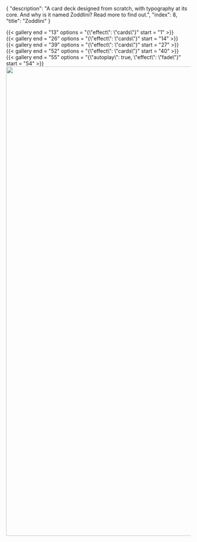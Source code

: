 {
  "description": "A card deck designed from scratch, with typography at its core. And why is it named Zoddlini? Read more to find out.",
  "index": 8,
  "title": "Zoddlini"
}

<div
  w-flex = "~ wrap"
  w-gap = "5"
  w-w = "full">
  <div
    w-w = "full md:gap2">
    {{< gallery end = "13" options = "{\"effect\": \"cards\"}" start = "1" >}}
  </div>
  <div
    w-w = "full md:gap2">
    {{< gallery end = "26" options = "{\"effect\": \"cards\"}" start = "14" >}}
  </div>
  <div
    w-w = "full md:gap2">
    {{< gallery end = "39" options = "{\"effect\": \"cards\"}" start = "27" >}}
  </div>
  <div
    w-w = "full md:gap2">
    {{< gallery end = "52" options = "{\"effect\": \"cards\"}" start = "40" >}}
  </div>
</div>

<div
  w-m = "t-5"
  w-position = "relative"
  w-w = "full">
  {{< gallery end = "55" options = "{\"autoplay\": true, \"effect\": \"fade\"}" start = "54" >}}
  <img
    alt = ""
    height = "1280"
    src = "/projects/zoddlini/assets/img53-low.png"
    width = "2048"
    data-lazy = "/projects/zoddlini/assets/img53.png"
    w-max-w = "md"
    w-object = "cover"
    w-position = "absolute left-1/2 top-0"
    w-transform = "~ -translate-x-1/2"
    w-transition = "duration-250 ease-in-out filter"
    w-w = "3/4"/>
</div>